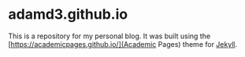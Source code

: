 # adamd3.github.io

This is a repository for my personal blog. It was built using the [https://academicpages.github.io/](Academic Pages) theme for [Jekyll](https://jekyllrb.com/).
